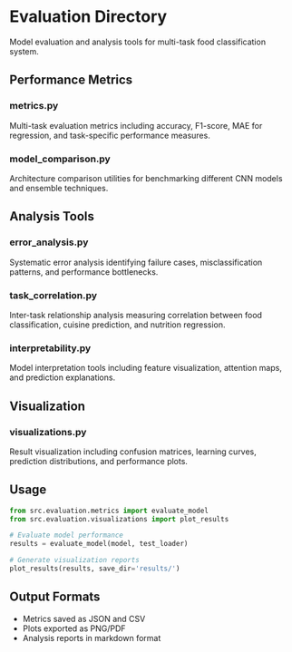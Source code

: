 # Evaluation Directory

Model evaluation and analysis tools for multi-task food classification system.

## Performance Metrics

### metrics.py
Multi-task evaluation metrics including accuracy, F1-score, MAE for regression, and task-specific performance measures.

### model_comparison.py
Architecture comparison utilities for benchmarking different CNN models and ensemble techniques.

## Analysis Tools

### error_analysis.py
Systematic error analysis identifying failure cases, misclassification patterns, and performance bottlenecks.

### task_correlation.py
Inter-task relationship analysis measuring correlation between food classification, cuisine prediction, and nutrition regression.

### interpretability.py
Model interpretation tools including feature visualization, attention maps, and prediction explanations.

## Visualization

### visualizations.py
Result visualization including confusion matrices, learning curves, prediction distributions, and performance plots.

## Usage

```python
from src.evaluation.metrics import evaluate_model
from src.evaluation.visualizations import plot_results

# Evaluate model performance
results = evaluate_model(model, test_loader)

# Generate visualization reports
plot_results(results, save_dir='results/')
```

## Output Formats

- Metrics saved as JSON and CSV
- Plots exported as PNG/PDF
- Analysis reports in markdown format
